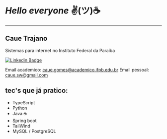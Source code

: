 # ***Hello everyone***  ✌(ツ)☕
---
##  Caue Trajano     
Sistemas para internet no Instituto Federal da Paraíba </br>

[![Linkedin Badge](https://img.shields.io/badge/-Linkedin-blue?style=for-the-badge&logo=Linkedin&logoColor=white&link=https://github.com/arthurspk)](https://www.linkedin.com/in/caue-trajano-41420a240/)

Email academico: <a href="mailto:caue.gomes@academico.ifpb.edu.br">caue.gomes@academico.ifpb.edu.br</a>
Email pessoal: <a href="mailto:caue.sw@gmail.com">caue.sw@gmail.com</a>

## tec's que já pratico:
* TypeScript
* Python 
* Java ☕
* Spring boot
* TailWind
* MySQL / PostgreSQL
